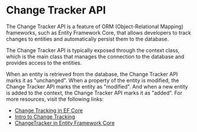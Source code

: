 # Change Tracker API

The Change Tracker API is a feature of ORM (Object-Relational Mapping) frameworks, such as Entity Framework Core, that allows developers to track changes to entities and automatically persist them to the database.

The Change Tracker API is typically exposed through the context class, which is the main class that manages the connection to the database and provides access to the entities.

When an entity is retrieved from the database, the Change Tracker API marks it as "unchanged". When a property of the entity is modified, the Change Tracker API marks the entity as "modified". And when a new entity is added to the context, the Change Tracker API marks it as "added".
For more resources, visit the following links:

- [Change Tracking in EF Core](https://learn.microsoft.com/en-us/ef/core/change-tracking/)
- [Intro to Change Tracking](https://www.oreilly.com/library/view/programming-entity-framework/9781449331825/ch05.html)
- [ChangeTracker in Entity Framework Core](https://www.entityframeworktutorial.net/efcore/changetracker-in-ef-core.aspx)

